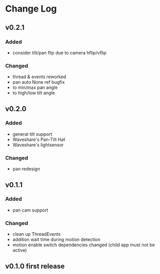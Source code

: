 # Change Log

## v0.2.1

### Added
 * consider tilt/pan flip due to camera hflip/vflip

### Changed
 * thread & events reworked
 * pan auto None ref bugfix
 * to min/max pan angle
 * to high/low tilt angle

## v0.2.0

### Added
 * general tilt support
 * Waveshare's Pan-Tilt Hat
 * Waveshare's lightsensor 

### Changed
 * pan redesign
 
## v0.1.1 

### Added
 * pan cam support

### Changed
 * clean up ThreadEvents
 * addition wait time during motion detection
 * motion enable switch dependencies changed (child app must not be active)
 
## v0.1.0 first release

